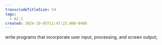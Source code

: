 ```yaml
---
transcludeTitleSize: h4
tags:
  - A2.1
created: 2024-10-05T11:47:23.000-0400
---
```

write programs that incorporate user input, processing, and screen output;